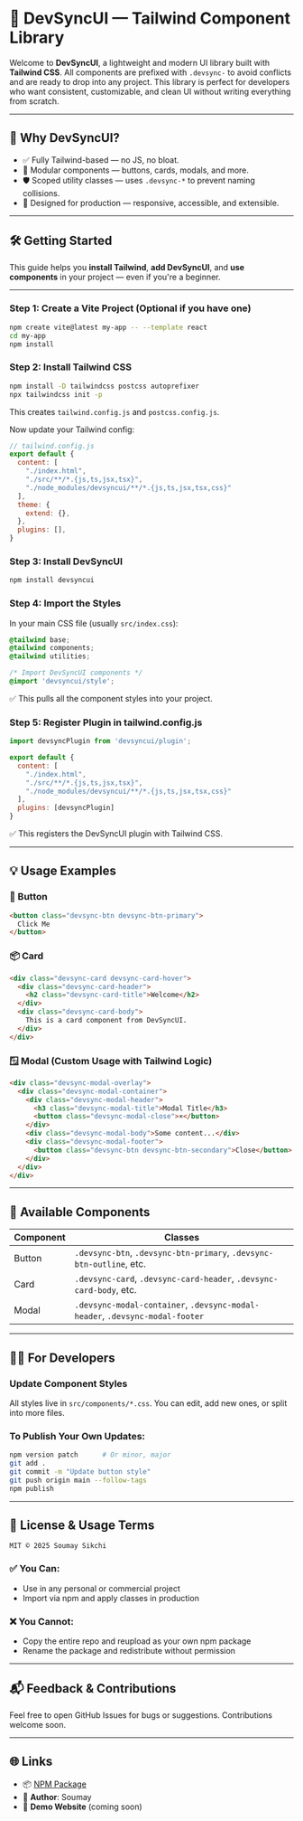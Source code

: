 # 🚀 DevSyncUI — Tailwind Component Library

Welcome to **DevSyncUI**, a lightweight and modern UI library built with **Tailwind CSS**. All components are prefixed with `.devsync-` to avoid conflicts and are ready to drop into any project. This library is perfect for developers who want consistent, customizable, and clean UI without writing everything from scratch.

---

## 📌 Why DevSyncUI?

- ✅ Fully Tailwind-based — no JS, no bloat.
- 🧱 Modular components — buttons, cards, modals, and more.
- 🛡️ Scoped utility classes — uses `.devsync-*` to prevent naming collisions.
- 🎯 Designed for production — responsive, accessible, and extensible.

---

## 🛠️ Getting Started

This guide helps you **install Tailwind**, **add DevSyncUI**, and **use components** in your project — even if you're a beginner.

---

### Step 1: Create a Vite Project (Optional if you have one)

```bash
npm create vite@latest my-app -- --template react
cd my-app
npm install
```

### Step 2: Install Tailwind CSS

```bash
npm install -D tailwindcss postcss autoprefixer
npx tailwindcss init -p
```

This creates `tailwind.config.js` and `postcss.config.js`.

Now update your Tailwind config:

```js
// tailwind.config.js
export default {
  content: [
    "./index.html",
    "./src/**/*.{js,ts,jsx,tsx}",
    "./node_modules/devsyncui/**/*.{js,ts,jsx,tsx,css}"
  ],
  theme: {
    extend: {},
  },
  plugins: [],
}
```

### Step 3: Install DevSyncUI

```bash
npm install devsyncui
```

### Step 4: Import the Styles

In your main CSS file (usually `src/index.css`):

```css
@tailwind base;
@tailwind components;
@tailwind utilities;

/* Import DevSyncUI components */
@import 'devsyncui/style';
```

✅ This pulls all the component styles into your project.

### Step 5: Register Plugin in tailwind.config.js

```js
import devsyncPlugin from 'devsyncui/plugin';

export default {
  content: [
    "./index.html",
    "./src/**/*.{js,ts,jsx,tsx}",
    "./node_modules/devsyncui/**/*.{js,ts,jsx,tsx,css}"
  ],
  plugins: [devsyncPlugin]
}
```

✅ This registers the DevSyncUI plugin with Tailwind CSS.

---

## 💡 Usage Examples

### 🔘 Button

```html
<button class="devsync-btn devsync-btn-primary">
  Click Me
</button>
```

### 📦 Card

```html
<div class="devsync-card devsync-card-hover">
  <div class="devsync-card-header">
    <h2 class="devsync-card-title">Welcome</h2>
  </div>
  <div class="devsync-card-body">
    This is a card component from DevSyncUI.
  </div>
</div>
```

### 🪟 Modal (Custom Usage with Tailwind Logic)

```html
<div class="devsync-modal-overlay">
  <div class="devsync-modal-container">
    <div class="devsync-modal-header">
      <h3 class="devsync-modal-title">Modal Title</h3>
      <button class="devsync-modal-close">×</button>
    </div>
    <div class="devsync-modal-body">Some content...</div>
    <div class="devsync-modal-footer">
      <button class="devsync-btn devsync-btn-secondary">Close</button>
    </div>
  </div>
</div>
```

---

## 📁 Available Components

| Component | Classes |
|-----------|---------|
| Button | `.devsync-btn`, `.devsync-btn-primary`, `.devsync-btn-outline`, etc. |
| Card | `.devsync-card`, `.devsync-card-header`, `.devsync-card-body`, etc. |
| Modal | `.devsync-modal-container`, `.devsync-modal-header`, `.devsync-modal-footer` |

---

## 🧑‍💻 For Developers

### Update Component Styles

All styles live in `src/components/*.css`. You can edit, add new ones, or split into more files.

### To Publish Your Own Updates:

```bash
npm version patch      # Or minor, major
git add .
git commit -m "Update button style"
git push origin main --follow-tags
npm publish
```

---

## 🔐 License & Usage Terms

```
MIT © 2025 Soumay Sikchi
```

### ✅ You Can:
- Use in any personal or commercial project
- Import via npm and apply classes in production

### ❌ You Cannot:
- Copy the entire repo and reupload as your own npm package
- Rename the package and redistribute without permission

---

## 📬 Feedback & Contributions

Feel free to open GitHub Issues for bugs or suggestions. Contributions welcome soon.

---

## 🌐 Links

- 📦 [NPM Package](#)
- 🧠 **Author**: Soumay
- 🎨 **Demo Website** (coming soon)
